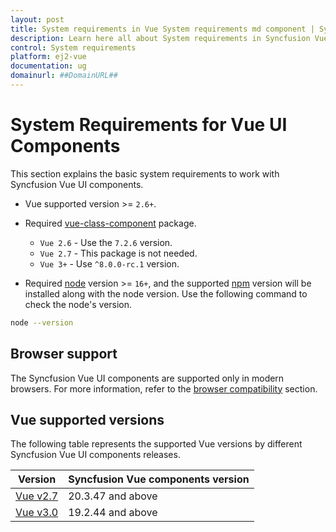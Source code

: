 ```yaml
---
layout: post
title: System requirements in Vue System requirements md component | Syncfusion
description: Learn here all about System requirements in Syncfusion Vue System requirements md component of Syncfusion Essential JS 2 and more.
control: System requirements 
platform: ej2-vue
documentation: ug
domainurl: ##DomainURL##
---
```


# System Requirements for Vue UI Components

This section explains the basic system requirements to work with Syncfusion Vue UI components.

* Vue supported version >= `2.6+`.

* Required [vue-class-component](https://www.npmjs.com/package/vue-class-component) package.
    * `Vue 2.6` - Use the `7.2.6` version.
    * `Vue 2.7` - This package is not needed.
    * `Vue 3+` - Use `^8.0.0-rc.1` version.

* Required [node](https://nodejs.org/en/) version >= `16+`, and the supported [npm](https://www.npmjs.com/) version will be installed along with the node version. Use the following command to check the node's version.

```bash
node --version
```

## Browser support

The Syncfusion Vue UI components are supported only in modern browsers. For more information, refer to the [browser compatibility](./browser/) section.

## Vue supported versions

The following table represents the supported Vue versions by different Syncfusion Vue UI components releases.

| Version | Syncfusion Vue components version |
| ------------- | ------------- |
|[Vue v2.7](https://blog.vuejs.org/posts/vue-2-7-naruto.html) | 20.3.47 and above |
|[Vue v3.0](https://blog.vuejs.org/posts/vue-3-as-the-new-default.html) | 19.2.44 and above |